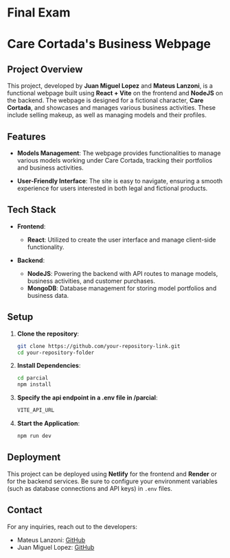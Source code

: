 # Final Exam 
# Care Cortada's Business Webpage

## Project Overview

This project, developed by **Juan Miguel Lopez** and **Mateus Lanzoni**, is a functional webpage built using **React + Vite** on the frontend and **NodeJS** on the backend. The webpage is designed for a fictional character, **Care Cortada**, and showcases and manages various business activities. These include selling makeup, as well as managing models and their  profiles.

## Features

- **Models Management**: The webpage provides functionalities to manage various models working under Care Cortada, tracking their portfolios and business activities.

- **User-Friendly Interface**: The site is easy to navigate, ensuring a smooth experience for users interested in both legal and fictional products.

## Tech Stack

- **Frontend**: 
  - **React**: Utilized to create the user interface and manage client-side functionality.
  
- **Backend**: 
  - **NodeJS**: Powering the backend with API routes to manage models, business activities, and customer purchases.
  - **MongoDB**: Database management for storing model portfolios and business data.

## Setup

1. **Clone the repository**:
    ```bash
    git clone https://github.com/your-repository-link.git
    cd your-repository-folder
    ```

2. **Install Dependencies**:
    
      ```bash
      cd parcial
      npm install
      ```

3. **Specify the api endpoint in a .env file in /parcial**:
    
      ```bash
      VITE_API_URL
      ```
    
4. **Start the Application**:
   
      ```bash
      npm run dev
      ```
   

## Deployment

This project can be deployed using **Netlify** for the frontend and **Render** or  for the backend services. Be sure to configure your environment variables (such as database connections and API keys) in `.env` files.


## Contact

For any inquiries, reach out to the developers:
- Mateus Lanzoni: [GitHub](https://github.com/mateuslanzoni)
- Juan Miguel Lopez: [GitHub](https://github.com/exfin)

